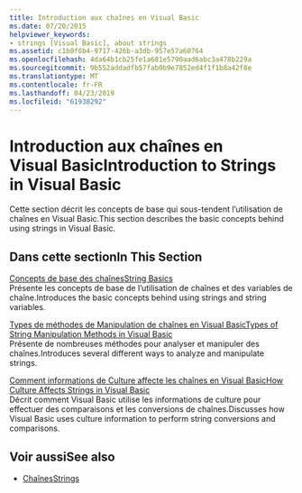 ```yaml
---
title: Introduction aux chaînes en Visual Basic
ms.date: 07/20/2015
helpviewer_keywords:
- strings [Visual Basic], about strings
ms.assetid: c1b0f6b4-9717-426b-a3db-957e57a60764
ms.openlocfilehash: 4da64b1cb25fe1a681e5790aad6abc3a478b229a
ms.sourcegitcommit: 9b552addadfb57fab0b9e7852ed4f1f1b8a42f8e
ms.translationtype: MT
ms.contentlocale: fr-FR
ms.lasthandoff: 04/23/2019
ms.locfileid: "61938292"
---
```

# <a name="introduction-to-strings-in-visual-basic"></a><span data-ttu-id="9546d-102">Introduction aux chaînes en Visual Basic</span><span class="sxs-lookup"><span data-stu-id="9546d-102">Introduction to Strings in Visual Basic</span></span>
<span data-ttu-id="9546d-103">Cette section décrit les concepts de base qui sous-tendent l’utilisation de chaînes en Visual Basic.</span><span class="sxs-lookup"><span data-stu-id="9546d-103">This section describes the basic concepts behind using strings in Visual Basic.</span></span>  
  
## <a name="in-this-section"></a><span data-ttu-id="9546d-104">Dans cette section</span><span class="sxs-lookup"><span data-stu-id="9546d-104">In This Section</span></span>  
 [<span data-ttu-id="9546d-105">Concepts de base des chaînes</span><span class="sxs-lookup"><span data-stu-id="9546d-105">String Basics</span></span>](../../../../visual-basic/programming-guide/language-features/strings/string-basics.md)  
 <span data-ttu-id="9546d-106">Présente les concepts de base de l’utilisation de chaînes et des variables de chaîne.</span><span class="sxs-lookup"><span data-stu-id="9546d-106">Introduces the basic concepts behind using strings and string variables.</span></span>  
  
 [<span data-ttu-id="9546d-107">Types de méthodes de Manipulation de chaînes en Visual Basic</span><span class="sxs-lookup"><span data-stu-id="9546d-107">Types of String Manipulation Methods in Visual Basic</span></span>](../../../../visual-basic/programming-guide/language-features/strings/types-of-string-manipulation-methods.md)  
 <span data-ttu-id="9546d-108">Présente de nombreuses méthodes pour analyser et manipuler des chaînes.</span><span class="sxs-lookup"><span data-stu-id="9546d-108">Introduces several different ways to analyze and manipulate strings.</span></span>  
  
 [<span data-ttu-id="9546d-109">Comment informations de Culture affecte les chaînes en Visual Basic</span><span class="sxs-lookup"><span data-stu-id="9546d-109">How Culture Affects Strings in Visual Basic</span></span>](../../../../visual-basic/programming-guide/language-features/strings/how-culture-affects-strings.md)  
 <span data-ttu-id="9546d-110">Décrit comment Visual Basic utilise les informations de culture pour effectuer des comparaisons et les conversions de chaînes.</span><span class="sxs-lookup"><span data-stu-id="9546d-110">Discusses how Visual Basic uses culture information to perform string conversions and comparisons.</span></span>  
  
## <a name="see-also"></a><span data-ttu-id="9546d-111">Voir aussi</span><span class="sxs-lookup"><span data-stu-id="9546d-111">See also</span></span>

- [<span data-ttu-id="9546d-112">Chaînes</span><span class="sxs-lookup"><span data-stu-id="9546d-112">Strings</span></span>](../../../../visual-basic/programming-guide/language-features/strings/index.md)
